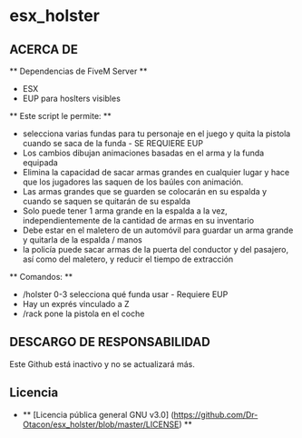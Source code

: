 # esx_holster

## ACERCA DE
** Dependencias de FiveM Server **
- ESX
- EUP para hoslters visibles

** Este script le permite: **
- selecciona varias fundas para tu personaje en el juego y quita la pistola cuando se saca de la funda - SE REQUIERE EUP
- Los cambios dibujan animaciones basadas en el arma y la funda equipada
- Elimina la capacidad de sacar armas grandes en cualquier lugar y hace que los jugadores las saquen de los baúles con animación.
- Las armas grandes que se guarden se colocarán en su espalda y cuando se saquen se quitarán de su espalda
- Solo puede tener 1 arma grande en la espalda a la vez, independientemente de la cantidad de armas en su inventario
- Debe estar en el maletero de un automóvil para guardar un arma grande y quitarla de la espalda / manos
- la policía puede sacar armas de la puerta del conductor y del pasajero, así como del maletero, y reducir el tiempo de extracción
 
 ** Comandos: **
 - /holster 0-3 selecciona qué funda usar - Requiere EUP
 - Hay un exprés vinculado a Z
 - /rack pone la pistola en el coche
 
 ## DESCARGO DE RESPONSABILIDAD
 
 Este Github está inactivo y no se actualizará más.
 
 ## Licencia

- ** [Licencia pública general GNU v3.0] (https://github.com/Dr-Otacon/esx_holster/blob/master/LICENSE) **
